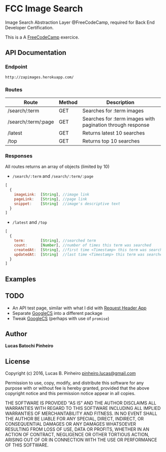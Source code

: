 # FCC Image Search

Image Search Abstraction Layer @FreeCodeCamp, required for Back End Developer Certification.

This is a A [FreeCodeCamp](https://www.freecodecamp.com/challenges/image-search-abstraction-layer) exercice.

## API Documentation

### Endpoint
  `http://zapimages.herokuapp.com/`

### Routes

Route                 | Method | Description
----------------------|--------|------------
/search/:term         | GET    | Searches for :term images
/search/:term/:page   | GET    | Searches for :term images with pagination through response
/latest               | GET    | Returns latest 10 searches
/top                  | GET    | Returns top 10 searches

### Responses

All routes returns an array of objects (limited by 10)

* `/search/:term` and `/search/:term/:page`
```javascript
[
  {
    imageLink:  [String], //image link
    pageLink:   [String], //page link
    snippet:    [String]  //image's descriptive text
  }
]
```

* `/latest` and `/top`
```javascript
[
  {
    term:       [String], //searched term
    count:      [Number], //number of times this term was searched
    createdAt:	[String], //first time <Timestamp> this term was searched
    updatedAt:  [String]  //last time <Timestamp> this term was searched
  }
]
```

## Examples

## TODO

* An API test page, similar with what I did with [Request Header App](https://fcc-requestheader.herokuapp.com/test)
* Separate [GoogleCS](api/googlecs.js) into a different package
* Tweak [GoogleCS](api/googlecs.js) (perhaps with use of `promise`)


## Author

**Lucas Batochi Pinheiro**

## License

Copyright (c) 2016,
Lucas B. Pinheiro pinheiro.lucas@gmail.com

Permission to use, copy, modify, and distribute this software for any purpose with or without fee is hereby granted, provided that the above copyright notice and this permission notice appear in all copies.

THE SOFTWARE IS PROVIDED "AS IS" AND THE AUTHOR DISCLAIMS ALL WARRANTIES WITH REGARD TO THIS SOFTWARE INCLUDING ALL IMPLIED WARRANTIES OF MERCHANTABILITY AND FITNESS. IN NO EVENT SHALL THE AUTHOR BE LIABLE FOR ANY SPECIAL, DIRECT, INDIRECT, OR CONSEQUENTIAL DAMAGES OR ANY DAMAGES WHATSOEVER RESULTING FROM LOSS OF USE, DATA OR PROFITS, WHETHER IN AN ACTION OF CONTRACT, NEGLIGENCE OR OTHER TORTIOUS ACTION, ARISING OUT OF OR IN CONNECTION WITH THE USE OR PERFORMANCE OF THIS SOFTWARE.